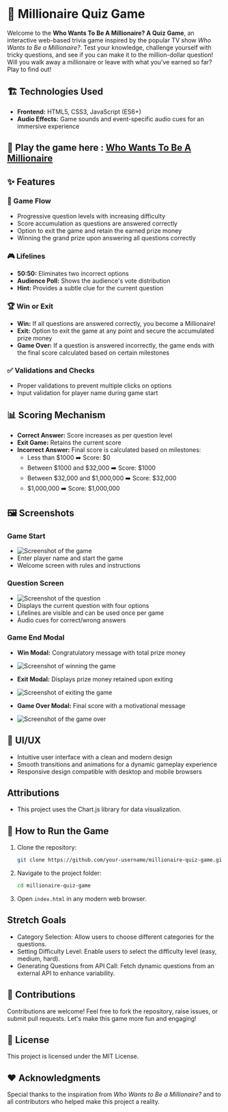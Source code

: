 # 🎲 Millionaire Quiz Game

Welcome to the **Who Wants To Be A Millionaire? A Quiz Game**, an interactive web-based trivia game inspired by the popular TV show *Who Wants to Be a Millionaire?*. Test your knowledge, challenge yourself with tricky questions, and see if you can make it to the million-dollar question! Will you walk away a millionaire or leave with what you've earned so far? Play to find out!

## 🏗️ Technologies Used
- **Frontend:** HTML5, CSS3, JavaScript (ES6+)
- **Audio Effects:** Game sounds and event-specific audio cues for an immersive experience

## 🔗 Play the game here : [Who Wants To Be A Millionaire](https://kiran1926.github.io/millionaire-quiz-game/)

## ✨ Features
### 🔑 Game Flow
- Progressive question levels with increasing difficulty
- Score accumulation as questions are answered correctly
- Option to exit the game and retain the earned prize money
- Winning the grand prize upon answering all questions correctly

### 🎮 Lifelines
- **50:50:** Eliminates two incorrect options
- **Audience Poll:** Shows the audience's vote distribution
- **Hint:** Provides a subtle clue for the current question

### 🏆 Win or Exit
- **Win:** If all questions are answered correctly, you become a Millionaire!
- **Exit:** Option to exit the game at any point and secure the accumulated prize money
- **Game Over:** If a question is answered incorrectly, the game ends with the final score calculated based on certain milestones

### ✅ Validations and Checks
- Proper validations to prevent multiple clicks on options
- Input validation for player name during game start

## 📊 Scoring Mechanism
- **Correct Answer:** Score increases as per question level
- **Exit Game:** Retains the current score
- **Incorrect Answer:** Final score is calculated based on milestones:
  - Less than $1000 ➡️ Score: $0
  - Between $1000 and $32,000 ➡️ Score: $1000
  - Between $32,000 and $1,000,000 ➡️ Score: $32,000
  - $1,000,000 ➡️ Score: $1,000,000

## 🖼️ Screenshots
### Game Start
- ![Screenshot of the game](img/startGame.png)
- Enter player name and start the game
- Welcome screen with rules and instructions

### Question Screen
- ![Screenshot of the question](img/questionpage.png)
- Displays the current question with four options
- Lifelines are visible and can be used once per game
- Audio cues for correct/wrong answers

### Game End Modal
- **Win Modal:** Congratulatory message with total prize money
- ![Screenshot of winning the game](img/winner.png)

- **Exit Modal:** Displays prize money retained upon exiting
- ![Screenshot of exiting the game ](img/exitGame.png)

- **Game Over Modal:** Final score with a motivational message
- ![Screenshot of the game over](img/gameOver.png)

## 🎨 UI/UX
- Intuitive user interface with a clean and modern design
- Smooth transitions and animations for a dynamic gameplay experience
- Responsive design compatible with desktop and mobile browsers

## Attributions
- This project uses the Chart.js library for data visualization.

## 🚀 How to Run the Game
1. Clone the repository:
    ```sh
    git clone https://github.com/your-username/millionaire-quiz-game.git
    ```
2. Navigate to the project folder:
    ```sh
    cd millionaire-quiz-game
    ```
3. Open `index.html` in any modern web browser.

## Stretch Goals 
- Category Selection: Allow users to choose different categories for the questions.
- Setting Difficulty Level: Enable users to select the difficulty level (easy, medium, hard).
- Generating Questions from API Call: Fetch dynamic questions from an external API to enhance variability.

## 🤝 Contributions
Contributions are welcome! Feel free to fork the repository, raise issues, or submit pull requests. Let's make this game more fun and engaging!

## 📄 License
This project is licensed under the MIT License.

## ❤️ Acknowledgments
Special thanks to the inspiration from *Who Wants to Be a Millionaire?* and to all contributors who helped make this project a reality.
